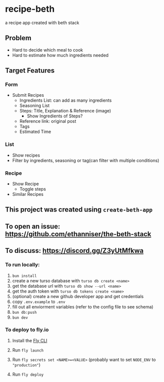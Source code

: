 # recipe-beth

a recipe app created with beth stack

## Problem  
- Hard to decide which meal to cook
- Hard to estimate how much ingredients needed

## Target Features

### Form
- Submit Recipes
   - Ingredients List: can add as many ingredients
   - Seasoning List
   - Steps: Title, Explanation & Reference (image)
     - Show Ingredients of Steps? 
   - Reference link: original post
   - Tags
   - Estimated Time
 
### List
- Show recipes
- Filter by ingredients, seasoning or tag(can filter with multiple conditions)

### Recipe 
- Show Recipe
   - Toggle steps
- Similar Recipes 

## This project was created using `create-beth-app`

## To open an issue: https://github.com/ethanniser/the-beth-stack

## To discuss: https://discord.gg/Z3yUtMfkwa

### To run locally:

1. `bun install`
2. create a new turso database with `turso db create <name>`
3. get the database url with `turso db show --url <name>`
4. get the auth token with `turso db tokens create <name>`
5. (optional) create a new github developer app and get credentials
6. copy `.env.example` to `.env`
7. fill out all enviorment variables (refer to the config file to see schema)
8. `bun db:push`
9. `bun dev`

### To deploy to fly.io

1. Install the [Fly CLI](https://fly.io/docs/hands-on/install-flyctl/)

2. Run `fly launch`

3. Run `fly secrets set <NAME>=<VALUE>` (probably want to set `NODE_ENV` to
   `"production"`)

4. Run `fly deploy`
